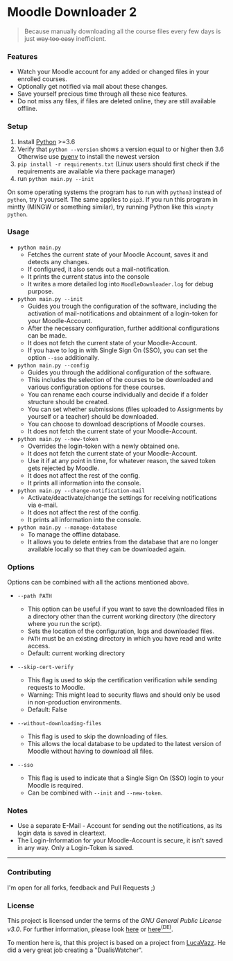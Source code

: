 # Moodle Downloader 2

> Because manually downloading all the course files every few days is just ~~way too easy~~ inefficient.


### Features
- Watch your Moodle account for any added or changed files in your enrolled courses.
- Optionally get notified via mail about these changes.
- Save yourself precious time through all these nice features.
- Do not miss any files, if files are deleted online, they are still available offline.


### Setup
1. Install [Python](https://www.python.org/) >=3.6
2. Verify that `python --version` shows a version equal to or higher then 3.6
    Otherwise use [pyenv](https://github.com/pyenv/pyenv#installation) to install the newest version
3. `pip install -r requirements.txt` (Linux users should first check if the requirements are available via there package manager)
4. run `python main.py --init`  

On some operating systems the program has to run with `python3` instead of `python`, try it yourself. The same applies to `pip3`.
If you run this program in mintty (MINGW or something similar), try running Python like this `winpty python`.

### Usage
- `python main.py`
    - Fetches the current state of your Moodle Account, saves it and detects any changes.
    - If configured, it also sends out a mail-notification.
    - It prints the current status into the console 
	- It writes a more detailed log into `MoodleDownloader.log` for debug purpose.
- `python main.py --init`
    - Guides you trough the configuration of the software, including the activation of mail-notifications and obtainment of a login-token for your Moodle-Account.
    - After the necessary configuration, further additional configurations can be made. 
	- It does not fetch the current state of your Moodle-Account.
    - If you have to log in with Single Sign On (SSO), you can set the option `--sso` additionally.
- `python main.py --config`
    - Guides you through the additional configuration of the software.
    - This includes the selection of the courses to be downloaded and various configuration options for these courses.
    - You can rename each course individually and decide if a folder structure should be created.
    - You can set whether submissions (files uploaded to Assignments by yourself or a teacher) should be downloaded.
    - You can choose to download descriptions of Moodle courses. 
    - It does not fetch the current state of your Moodle-Account.
- `python main.py --new-token`
    - Overrides the login-token with a newly obtained one.
    - It does not fetch the current state of your Moodle-Account.
    - Use it if at any point in time, for whatever reason, the saved token gets rejected by Moodle.
    - It does not affect the rest of the config.
    - It prints all information into the console.
- `python main.py --change-notification-mail`
    - Activate/deactivate/change the settings for receiving notifications via e-mail.
    - It does not affect the rest of the config.
    - It prints all information into the console.
- `python main.py --manage-database`
    - To manage the offline database.
    - It allows you to delete entries from the database that are no longer available locally so that they can be downloaded again.


### Options
Options can be combined with all the actions mentioned above.
- `--path PATH`
    - This option can be useful if you want to save the downloaded files in a directory other than the current working directory (the directory where you run the script). 
    - Sets the location of the configuration, logs and downloaded files. 
    - `PATH` must be an existing directory in which you have read and write access.
    - Default: current working directory

- `--skip-cert-verify`
    - This flag is used to skip the certification verification while sending requests to Moodle.
    - Warning: This might lead to security flaws and should only be used in non-production environments.
    - Default: False

- `--without-downloading-files`
    - This flag is used to skip the downloading of files.
    - This allows the local database to be updated to the latest version of Moodle without having to download all files.

- `--sso`
    - This flag is used to indicate that a Single Sign On (SSO) login to your Moodle is required. 
    - Can be combined with `--init` and `--new-token`.




### Notes
- Use a separate E-Mail - Account for sending out the notifications, as its login data is saved in cleartext.
- The Login-Information for your Moodle-Account is secure, it isn't saved in any way. Only a Login-Token is saved.


---


### Contributing
I'm open for all forks, feedback and Pull Requests ;)


### License
This project is licensed under the terms of the *GNU General Public License v3.0*. For further information, please look [here](http://choosealicense.com/licenses/gpl-3.0/) or [here<sup>(DE)</sup>](http://www.gnu.org/licenses/gpl-3.0.de.html).

To mention here is, that this project is based on a project from [LucaVazz](https://github.com/LucaVazz/DualisWatcher). He did a very great job creating a "DualisWatcher".  
